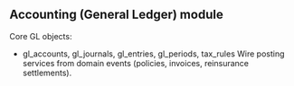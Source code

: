 Accounting (General Ledger) module
----------------------------------
Core GL objects:
  - gl_accounts, gl_journals, gl_entries, gl_periods, tax_rules
Wire posting services from domain events (policies, invoices, reinsurance settlements).

